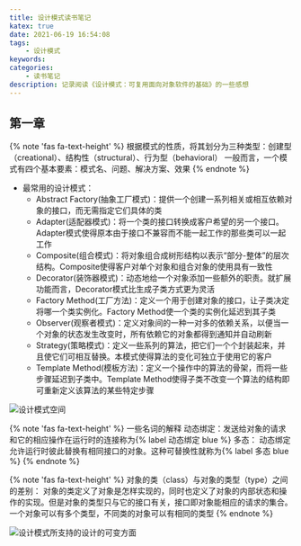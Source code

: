 ```yaml
---
title: 设计模式读书笔记
katex: true
date: 2021-06-19 16:54:08
tags:   
    - 设计模式
keywords:
categories:
    - 读书笔记
description: 记录阅读《设计模式：可复用面向对象软件的基础》的一些感想
---
```


## 第一章
{% note 'fas fa-text-height' %}
根据模式的性质，将其划分为三种类型：创建型（creational）、结构性（structural）、行为型（behavioral）
一般而言，一个模式有四个基本要素：模式名、问题、解决方案、效果
{% endnote %}

* 最常用的设计模式：
    - Abstract Factory(抽象工厂模式)：提供一个创建一系列相关或相互依赖对象的接口，而无需指定它们具体的类
    - Adapter(适配器模式)：将一个类的接口转换成客户希望的另一个接口。Adapter模式使得原本由于接口不兼容而不能一起工作的那些类可以一起工作
    - Composite(组合模式)：将对象组合成树形结构以表示“部分-整体”的层次结构。Composite使得客户对单个对象和组合对象的使用具有一致性
    - Decorator(装饰器模式)：动态地给一个对象添加一些额外的职责。就扩展功能而言，Decorator模式比生成子类方式更为灵活
    - Factory Method(工厂方法)：定义一个用于创建对象的接口，让子类决定将哪一个类实例化。Factory Method使一个类的实例化延迟到其子类
    - Observer(观察者模式)：定义对象间的一种一对多的依赖关系，以便当一个对象的状态发生改变时，所有依赖它的对象都得到通知并自动刷新
    - Strategy(策略模式)：定义一些系列的算法，把它们一个个封装起来，并且使它们可相互替换。本模式使得算法的变化可独立于使用它的客户
    - Template Method(模板方法)：定义一个操作中的算法的骨架，而将一些步骤延迟到子类中。Template Method使得子类不改变一个算法的结构即可重新定义该算法的某些特定步骤

![设计模式空间](https://cdn.ppunknown.cn/images/posts/28a324389441b5b71d5ad87b45c68cb.png)

{% note 'fas fa-text-height' %}
一些名词的解释
    动态绑定：发送给对象的请求和它的相应操作在运行时的连接称为{% label 动态绑定 blue %}
    多态： 动态绑定允许运行时彼此替换有相同接口的对象。这种可替换性就称为{% label 多态 blue %}
{% endnote %}

{% note 'fas fa-text-height' %}
对象的类（class）与对象的类型（type）之间的差别：
    对象的类定义了对象是怎样实现的，同时也定义了对象的内部状态和操作的实现。但是对象的类型只与它的接口有关，接口即对象能相应的请求的集合。一个对象可以有多个类型，不同类的对象可以有相同的类型
{% endnote %}

![设计模式所支持的设计的可变方面](https://cdn.ppunknown.cn/images/posts/L3XR%5DDY14%7D0HDI7ZKH89%609B.png)